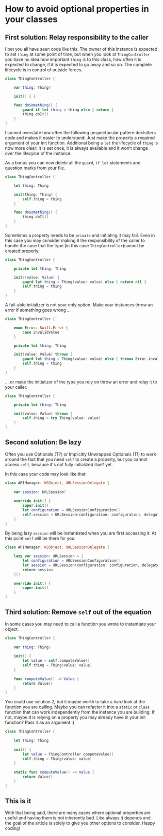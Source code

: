 # How to avoid optional properties in your classes

## First solution: Relay responsibility to the caller

I bet you all have seen code like this. The owner of this instance is expected to set `thing` at some point of time, but when you look at `ThingController` you have no idea how important `thing` is to this class, how often it is expected to change, if it is expected to go away and so on. The complete lifecycle is in control of outside forces.

```swift
class ThingController {

    var thing: Thing?

    init() { }

    func doSomething() {
        guard if let thing = thing else { return }
        thing.doIt()
    }
}

```

I cannot overstate how often the following unspectacular pattern declutters code and makes it easier to understand: Just make the property a required argument of your init function. Additional being a `let` the lifecycle of `thing` is now more clear: It is set once, it is always available and it won't change over the lifecylce of the instance.

As a bonus you can now delete all the `guard`, `if let` statements and question marks from your file.

```swift
class ThingController {

    let thing: Thing

    init(thing: Thing) {
        self.thing = thing
    }

    func doSomething() {
        thing.doIt()
    }
}

```

Sometimes a property needs to be `private` and initiating it may fail. Even in this case you may consider making it the responsibility of the caller to handle the case that the type (in this case `ThingController`)cannot be created properly.

```swift
class ThingController {

    private let thing: Thing

    init?(value: Value) {
        guard let thing = Thing(value: value) else { return nil }
        self.thing = thing
    }
}

```

A fail-able initializer is not your only option. Make your instances throw an error if something goes wrong ...

```swift
class ThingController {

    enum Error: Swift.Error {
        case invalidValue
    }

    private let thing: Thing

    init(value: Value) throws {
        guard let thing = Thing(value: value) else { throws Error.invalidValue }
        self.thing = thing
    }
}

```

... or make the initializer of the type you rely on throw an error and relay it to your caller.

```swift
class ThingController {

    private let thing: Thing

    init(value: Value) throws {
        self.thing = try Thing(value: value)
    }
}

```


## Second solution: Be lazy

Often you use Optionals (T?) or Implicitly Unwrapped Optionals (T!) to work around the fact that you need `self` to create a property, but you cannot access `self`, because it's not fully initialized itself yet.

In this case your code may look like that:

```swift
class APIManager: NSObject, URLSessionDelegate {
    
    var session: URLSession?
    
    override init() {
        super.init()
        let configuration = URLSessionConfiguration()
        self.session = URLSession(configuration: configuration, delegate: self, delegateQueue: nil)
    }
}
```

By being lazy `session` will be instantiated when you are first accessing it. At this point `self` will be there for you:


```swift
class APIManager: NSObject, URLSessionDelegate {
    
    lazy var session: URLSession = {
        let configuration = URLSessionConfiguration()
        let session = URLSession(configuration: configuration, delegate: self, delegateQueue: nil)
        return session
    }()
    
    override init() {
        super.init()
    }
}
```


## Third solution: Remove `self` out of the equation

In some cases you may need to call a function you wrote to instantiate your object. 

```swift
class ThingController {
    
    var thing: Thing?
    
    init() {
        let value = self.computeValue()
        self.thing = Thing(value: value)
    }
    
    func computeValue() -> Value {
        return Value()
    }
}
```

You could use solution 2, but it maybe worth to take a hard look at the function you are calling. Maybe you can refactor it into a `static` or `class` function that can work independently from the instance you are building. If not, maybe it is relying on a property you may already have in your init function? Pass it as an argument :)


```swift
class ThingController {
    
    let thing: Thing
    
    init() {
        let value = ThingController.computeValue()
        self.thing = Thing(value: value)
    }
    
    static func computeValue() -> Value {
        return Value()
    }
}
```

## This is it

With that being said, there are many cases where optional properties are useful and having them is not inherently bad. Like always it depends and the goal of the article is solely to give you other options to consider. Happy coding!

